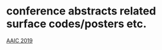# conference abstracts related surface codes/posters etc.

[AAIC 2019](http://brainimaging.waisman.wisc.edu/~adluru/AAICPoster2019.pdf)
